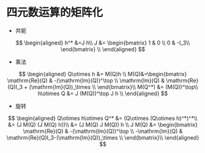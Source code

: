# 四元数运算的矩阵化

- 共轭

$$
\begin{aligned}
h^* &=J h\\
J &= \begin{bmatrix}
    1 & 0 \\
    0 & -I_3\\
\end{bmatrix} \\
\end{aligned}
$$

- 乘法

$$
\begin{aligned}
Q\otimes h &= M(Q)h \\
M(Q)&=\begin{bmatrix}
    \mathrm{Re}(Q) & -(\mathrm{Im}(Q))^\top \\
    \mathrm{Im}(Q) & \mathrm{Re}(Q)I_3 + (\mathrm{Im}(Q))_\times \\
\end{bmatrix}\\
M(Q^*) &= (M(Q))^\top\\
h\otimes Q &= J (M(Q))^\top J h \\
\end{aligned}
$$

- 旋转

$$
\begin{aligned}
Q\otimes h\otimes Q^* &= (Q\otimes (Q\otimes h)^*)^*\\
&= (J M(Q) (J M(Q) h))\\
&= (J M(Q) J M(Q)) h \\
J M(Q) &= \begin{bmatrix}
    \mathrm{Re}(Q) & -(\mathrm{Im}(Q))^\top \\
    -\mathrm{Im}(Q) & \mathrm{Re}(Q)I_3-(\mathrm{Im}(Q))_\times \\
\end{bmatrix}\\
\end{aligned}
$$
